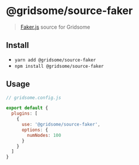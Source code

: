 # @gridsome/source-faker

> [Faker.js](https://github.com/marak/Faker.js/) source for Gridsome

## Install
- `yarn add @gridsome/source-faker`
- `npm install @gridsome/source-faker`

## Usage

```js
// gridsome.config.js

export default {
  plugins: [
    {
      use: '@gridsome/source-faker',
      options: {
        numNodes: 100
      }
    }
  ]
}
```
